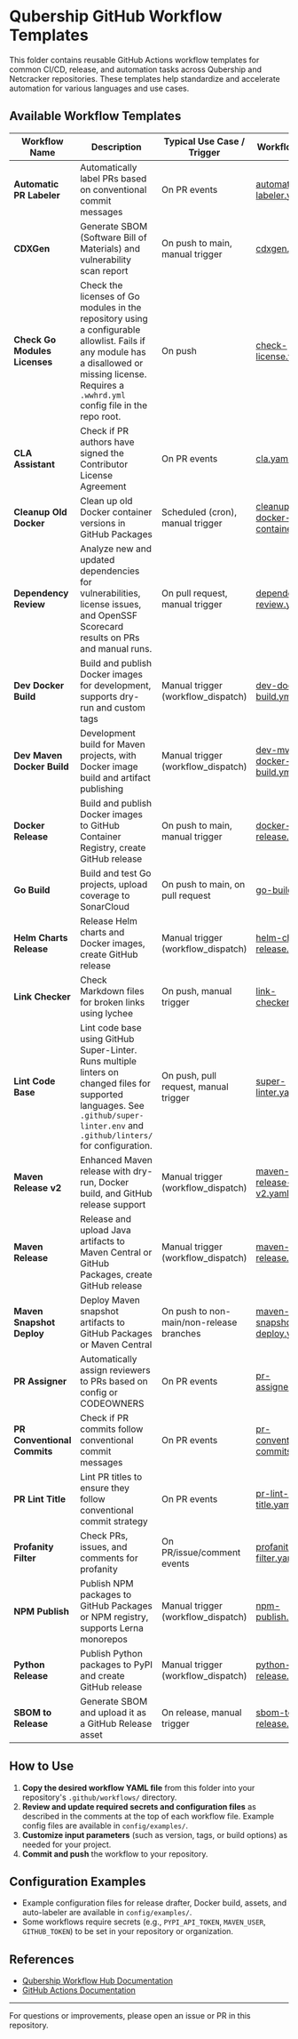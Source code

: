 # Qubership GitHub Workflow Templates

This folder contains reusable GitHub Actions workflow templates for common CI/CD, release, and automation tasks across Qubership and Netcracker repositories. These templates help standardize and accelerate automation for various languages and use cases.

## Available Workflow Templates

| Workflow Name                | Description                                                                                 | Typical Use Case / Trigger                | Workflow File |
|------------------------------|---------------------------------------------------------------------------------------------|-------------------------------------------|---------------|
| **Automatic PR Labeler**     | Automatically label PRs based on conventional commit messages                               | On PR events                              | [automatic-pr-labeler.yaml](./automatic-pr-labeler.yaml) |
| **CDXGen**                   | Generate SBOM (Software Bill of Materials) and vulnerability scan report                    | On push to main, manual trigger           | [cdxgen.yaml](./cdxgen.yaml) |
| **Check Go Modules Licenses** | Check the licenses of Go modules in the repository using a configurable allowlist. Fails if any module has a disallowed or missing license. Requires a `.wwhrd.yml` config file in the repo root. | On push | [check-license.yaml](./check-license.yaml) |
| **CLA Assistant**            | Check if PR authors have signed the Contributor License Agreement                           | On PR events                              | [cla.yaml](./cla.yaml) |
| **Cleanup Old Docker**       | Clean up old Docker container versions in GitHub Packages                                   | Scheduled (cron), manual trigger          | [cleanup-old-docker-container.yaml](./cleanup-old-docker-container.yaml) |
| **Dependency Review**        | Analyze new and updated dependencies for vulnerabilities, license issues, and OpenSSF Scorecard results on PRs and manual runs. | On pull request, manual trigger           | [dependency-review.yaml](./dependency-review.yaml) |
| **Dev Docker Build**         | Build and publish Docker images for development, supports dry-run and custom tags           | Manual trigger (workflow_dispatch)        | [dev-docker-build.yml](./dev-docker-build.yml) |
| **Dev Maven Docker Build**   | Development build for Maven projects, with Docker image build and artifact publishing       | Manual trigger (workflow_dispatch)        | [dev-mvn-docker-build.yml](./dev-mvn-docker-build.yml) |
| **Docker Release**           | Build and publish Docker images to GitHub Container Registry, create GitHub release         | On push to main, manual trigger           | [docker-release.yaml](./docker-release.yaml) |
| **Go Build**                 | Build and test Go projects, upload coverage to SonarCloud                                   | On push to main, on pull request          | [go-build.yaml](./go-build.yaml) |
| **Helm Charts Release**      | Release Helm charts and Docker images, create GitHub release                                | Manual trigger (workflow_dispatch)        | [helm-charts-release.yaml](./helm-charts-release.yaml) |
| **Link Checker**             | Check Markdown files for broken links using lychee                                          | On push, manual trigger                   | [link-checker.yaml](./link-checker.yaml) |
| **Lint Code Base**           | Lint code base using GitHub Super-Linter. Runs multiple linters on changed files for supported languages. See `.github/super-linter.env` and `.github/linters/` for configuration. | On push, pull request, manual trigger     | [super-linter.yaml](./super-linter.yaml) |
| **Maven Release v2**         | Enhanced Maven release with dry-run, Docker build, and GitHub release support               | Manual trigger (workflow_dispatch)        | [maven-release-v2.yaml](./maven-release-v2.yaml) |
| **Maven Release**            | Release and upload Java artifacts to Maven Central or GitHub Packages, create GitHub release | Manual trigger (workflow_dispatch)        | [maven-release.yaml](./maven-release.yaml) |
| **Maven Snapshot Deploy**    | Deploy Maven snapshot artifacts to GitHub Packages or Maven Central                         | On push to non-main/non-release branches  | [maven-snapshot-deploy.yaml](./maven-snapshot-deploy.yaml) |
| **PR Assigner**              | Automatically assign reviewers to PRs based on config or CODEOWNERS                        | On PR events                              | [pr-assigner.yml](./pr-assigner.yml) |
| **PR Conventional Commits**  | Check if PR commits follow conventional commit messages                                     | On PR events                              | [pr-conventional-commits.yaml](./pr-conventional-commits.yaml) |
| **PR Lint Title**            | Lint PR titles to ensure they follow conventional commit strategy                           | On PR events                              | [pr-lint-title.yaml](./pr-lint-title.yaml) |
| **Profanity Filter**         | Check PRs, issues, and comments for profanity                                               | On PR/issue/comment events                | [profanity-filter.yaml](./profanity-filter.yaml) |
| **NPM Publish**              | Publish NPM packages to GitHub Packages or NPM registry, supports Lerna monorepos            | Manual trigger (workflow_dispatch)        | [npm-publish.yaml](./npm-publish.yaml) |
| **Python Release**           | Publish Python packages to PyPI and create GitHub release                                   | Manual trigger (workflow_dispatch)        | [python-release.yaml](./python-release.yaml) |
| **SBOM to Release**          | Generate SBOM and upload it as a GitHub Release asset                                       | On release, manual trigger                | [sbom-to-release.yaml](./sbom-to-release.yaml) |

## How to Use

1. **Copy the desired workflow YAML file** from this folder into your repository's `.github/workflows/` directory.
2. **Review and update required secrets and configuration files** as described in the comments at the top of each workflow file. Example config files are available in `config/examples/`.
3. **Customize input parameters** (such as version, tags, or build options) as needed for your project.
4. **Commit and push** the workflow to your repository.

## Configuration Examples
- Example configuration files for release drafter, Docker build, assets, and auto-labeler are available in `config/examples/`.
- Some workflows require secrets (e.g., `PYPI_API_TOKEN`, `MAVEN_USER`, `GITHUB_TOKEN`) to be set in your repository or organization.

## References
- [Qubership Workflow Hub Documentation](https://github.com/netcracker/qubership-workflow-hub)
- [GitHub Actions Documentation](https://docs.github.com/en/actions)

---
For questions or improvements, please open an issue or PR in this repository.
